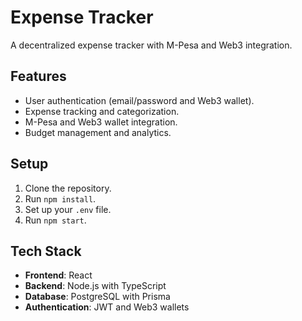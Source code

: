 # Expense Tracker

A decentralized expense tracker with M-Pesa and Web3 integration.

## Features
- User authentication (email/password and Web3 wallet).
- Expense tracking and categorization.
- M-Pesa and Web3 wallet integration.
- Budget management and analytics.

## Setup
1. Clone the repository.
2. Run `npm install`.
3. Set up your `.env` file.
4. Run `npm start`.

## Tech Stack
- **Frontend**: React
- **Backend**: Node.js with TypeScript
- **Database**: PostgreSQL with Prisma
- **Authentication**: JWT and Web3 wallets
